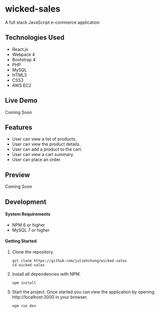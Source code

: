 # wicked-sales

A full stack JavaScript e-commerce application

## Technologies Used

- React.js
- Webpack 4
- Bootstrap 4
- PHP
- MySQL
- HTML5
- CSS3
- AWS EC2

## Live Demo

Coming Soon

## Features

- User can view a list of products.
- User can view the product details.
- User can add a product to the cart.
- User can view a cart summary.
- User can place an order.

## Preview

Coming Soon

## Development

#### System Requirements

- NPM 6 or higher
- MySQL 7 or higher

#### Getting Started

1. Clone the repository.

    ```shell
    git clone https://github.com/juliehchung/wicked-sales
    cd wicked-sales
    ```

2. Install all dependencies with NPM.

    ```shell
    npm install
    ```

3. Start the project. Once started you can view the application by opening http://localhost:3000 in your browser.

    ```shell
    npm run dev
    ```
    
